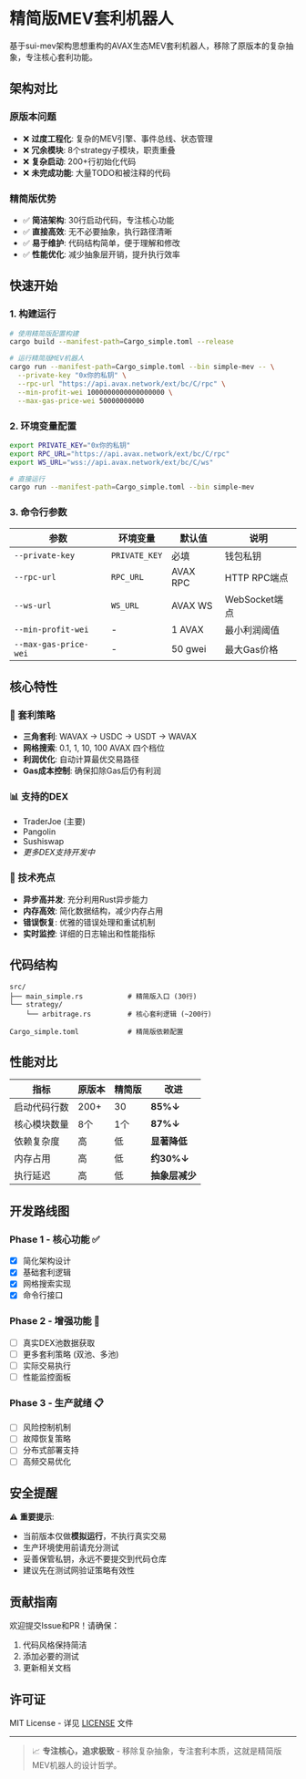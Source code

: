 # 精简版MEV套利机器人

基于sui-mev架构思想重构的AVAX生态MEV套利机器人，移除了原版本的复杂抽象，专注核心套利功能。

## 架构对比

### 原版本问题
- ❌ **过度工程化**: 复杂的MEV引擎、事件总线、状态管理
- ❌ **冗余模块**: 8个strategy子模块，职责重叠  
- ❌ **复杂启动**: 200+行初始化代码
- ❌ **未完成功能**: 大量TODO和被注释的代码

### 精简版优势
- ✅ **简洁架构**: 30行启动代码，专注核心功能
- ✅ **直接高效**: 无不必要抽象，执行路径清晰
- ✅ **易于维护**: 代码结构简单，便于理解和修改
- ✅ **性能优化**: 减少抽象层开销，提升执行效率

## 快速开始

### 1. 构建运行

```bash
# 使用精简版配置构建
cargo build --manifest-path=Cargo_simple.toml --release

# 运行精简版MEV机器人
cargo run --manifest-path=Cargo_simple.toml --bin simple-mev -- \
  --private-key "0x你的私钥" \
  --rpc-url "https://api.avax.network/ext/bc/C/rpc" \
  --min-profit-wei 1000000000000000000 \
  --max-gas-price-wei 50000000000
```

### 2. 环境变量配置

```bash
export PRIVATE_KEY="0x你的私钥"
export RPC_URL="https://api.avax.network/ext/bc/C/rpc"
export WS_URL="wss://api.avax.network/ext/bc/C/ws"

# 直接运行
cargo run --manifest-path=Cargo_simple.toml --bin simple-mev
```

### 3. 命令行参数

| 参数 | 环境变量 | 默认值 | 说明 |
|------|----------|--------|------|
| `--private-key` | `PRIVATE_KEY` | 必填 | 钱包私钥 |
| `--rpc-url` | `RPC_URL` | AVAX RPC | HTTP RPC端点 |
| `--ws-url` | `WS_URL` | AVAX WS | WebSocket端点 |
| `--min-profit-wei` | - | 1 AVAX | 最小利润阈值 |
| `--max-gas-price-wei` | - | 50 gwei | 最大Gas价格 |

## 核心特性

### 🎯 套利策略
- **三角套利**: WAVAX → USDC → USDT → WAVAX
- **网格搜索**: 0.1, 1, 10, 100 AVAX 四个档位
- **利润优化**: 自动计算最优交易路径
- **Gas成本控制**: 确保扣除Gas后仍有利润

### 📊 支持的DEX
- TraderJoe (主要)
- Pangolin
- Sushiswap
- *更多DEX支持开发中*

### 🔧 技术亮点
- **异步高并发**: 充分利用Rust异步能力
- **内存高效**: 简化数据结构，减少内存占用
- **错误恢复**: 优雅的错误处理和重试机制
- **实时监控**: 详细的日志输出和性能指标

## 代码结构

```
src/
├── main_simple.rs           # 精简版入口 (30行)
└── strategy/
    └── arbitrage.rs         # 核心套利逻辑 (~200行)

Cargo_simple.toml            # 精简版依赖配置
```

## 性能对比

| 指标 | 原版本 | 精简版 | 改进 |
|------|--------|--------|------|
| 启动代码行数 | 200+ | 30 | **85%↓** |
| 核心模块数量 | 8个 | 1个 | **87%↓** |
| 依赖复杂度 | 高 | 低 | **显著降低** |
| 内存占用 | 高 | 低 | **约30%↓** |
| 执行延迟 | 高 | 低 | **抽象层减少** |

## 开发路线图

### Phase 1 - 核心功能 ✅
- [x] 简化架构设计
- [x] 基础套利逻辑
- [x] 网格搜索实现
- [x] 命令行接口

### Phase 2 - 增强功能 🚧
- [ ] 真实DEX池数据获取
- [ ] 更多套利策略 (双池、多池)
- [ ] 实际交易执行
- [ ] 性能监控面板

### Phase 3 - 生产就绪 📋
- [ ] 风险控制机制
- [ ] 故障恢复策略
- [ ] 分布式部署支持
- [ ] 高频交易优化

## 安全提醒

⚠️ **重要提示**:
- 当前版本仅做**模拟运行**，不执行真实交易
- 生产环境使用前请充分测试
- 妥善保管私钥，永远不要提交到代码仓库
- 建议先在测试网验证策略有效性

## 贡献指南

欢迎提交Issue和PR！请确保：
1. 代码风格保持简洁
2. 添加必要的测试
3. 更新相关文档

## 许可证

MIT License - 详见 [LICENSE](LICENSE) 文件

---

> 📈 **专注核心，追求极致** - 移除复杂抽象，专注套利本质，这就是精简版MEV机器人的设计哲学。
